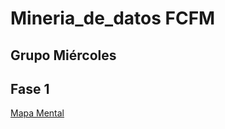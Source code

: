 # Mineria_de_datos FCFM
## Grupo Miércoles

## Fase 1

[Mapa Mental](https://github.com/DiegoRinconP/Mineria_de_datos/blob/main/MapaMental_1_1849687.pdf)
